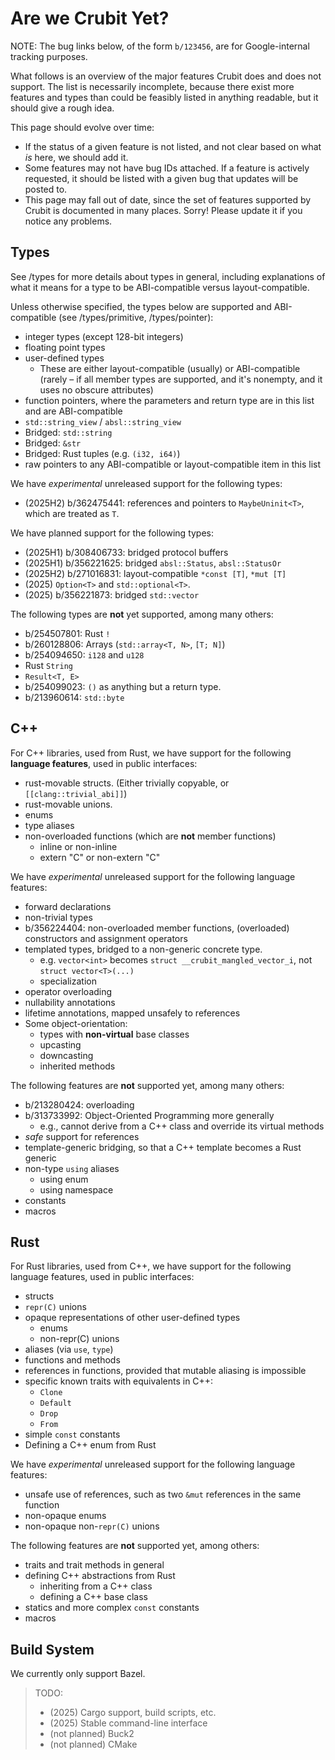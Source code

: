 # Are we Crubit Yet?

NOTE: The bug links below, of the form `b/123456`, are for Google-internal
tracking purposes.

What follows is an overview of the major features Crubit does and does not
support. The list is necessarily incomplete, because there exist more features
and types than could be feasibly listed in anything readable, but it should give
a rough idea.

This page should evolve over time:

*   If the status of a given feature is not listed, and not clear based on what
    *is* here, we should add it.
*   Some features may not have bug IDs attached. If a feature is actively
    requested, it should be listed with a given bug that updates will be posted
    to.
*   This page may fall out of date, since the set of features supported by
    Crubit is documented in many places. Sorry! Please update it if you notice
    any problems.

## Types

See <internal link>/types for more details about types in general, including
explanations of what it means for a type to be ABI-compatible versus
layout-compatible.

Unless otherwise specified, the types below are supported and ABI-compatible
(see <internal link>/types/primitive, <internal link>/types/pointer):

*   integer types (except 128-bit integers)
*   floating point types
*   user-defined types
    *   These are either layout-compatible (usually) or ABI-compatible (rarely –
        if all member types are supported, and it's nonempty, and it uses no
        obscure attributes)
*   function pointers, where the parameters and return type are in this list and
    are ABI-compatible
*   `std::string_view` / `absl::string_view`
*   Bridged: `std::string`
*   Bridged: `&str`
*   Bridged: Rust tuples (e.g. `(i32, i64)`)
*   raw pointers to any ABI-compatible or layout-compatible item in this list

We have *experimental* unreleased support for the following types:

*   (2025H2) b/362475441: references and pointers to `MaybeUninit<T>`, which are
    treated as `T`.

We have planned support for the following types:

*   (2025H1) b/308406733: bridged protocol buffers
*   (2025H1) b/356221625: bridged `absl::Status`, `absl::StatusOr`
*   (2025H2) b/271016831: layout-compatible `*const [T]`, `*mut [T]`
*   (2025) `Option<T>` and `std::optional<T>`.
*   (2025) b/356221873: bridged `std::vector`

The following types are **not** yet supported, among many others:

*   b/254507801: Rust `!`
*   b/260128806: Arrays (`std::array<T, N>`, `[T; N]`)
*   b/254094650: `i128` and `u128`
*   Rust `String`
*   `Result<T, E>`
*   b/254099023: `()` as anything but a return type.
*   b/213960614: `std::byte`

## C++

For C++ libraries, used from Rust, we have support for the following **language
features**, used in public interfaces:

*   rust-movable structs. (Either trivially copyable, or
    `[[clang::trivial_abi]]`)
*   rust-movable unions.
*   enums
*   type aliases
*   non-overloaded functions (which are **not** member functions)
    *   inline or non-inline
    *   extern "C" or non-extern "C"

We have *experimental* unreleased support for the following language features:

*   forward declarations
*   non-trivial types
*   b/356224404: non-overloaded member functions, (overloaded) constructors and
    assignment operators
*   templated types, bridged to a non-generic concrete type.
    *   e.g. `vector<int>` becomes `struct __crubit_mangled_vector_i`, not
        `struct vector<T>(...)`
    *   specialization
*   operator overloading
*   nullability annotations
*   lifetime annotations, mapped unsafely to references
*   Some object-orientation:
    *   types with **non-virtual** base classes
    *   upcasting
    *   downcasting
    *   inherited methods

The following features are **not** supported yet, among many others:

*   b/213280424: overloading
*   b/313733992: Object-Oriented Programming more generally
    *   e.g., cannot derive from a C++ class and override its virtual methods
*   *safe* support for references
*   template-generic bridging, so that a C++ template becomes a Rust generic
*   non-type `using` aliases
    *   using enum
    *   using namespace
*   constants
*   macros

## Rust

For Rust libraries, used from C++, we have support for the following language
features, used in public interfaces:

*   structs
*   `repr(C)` unions
*   opaque representations of other user-defined types
    *   enums
    *   non-repr(C) unions
*   aliases (via `use`, `type`)
*   functions and methods
*   references in functions, provided that mutable aliasing is impossible
*   specific known traits with equivalents in C++:
    *   `Clone`
    *   `Default`
    *   `Drop`
    *   `From`
*   simple `const` constants
*   Defining a C++ enum from Rust

We have *experimental* unreleased support for the following language features:

*   unsafe use of references, such as two `&mut` references in the same function
*   non-opaque enums
*   non-opaque non-`repr(C)` unions

The following features are **not** supported yet, among others:

*   traits and trait methods in general
*   defining C++ abstractions from Rust
    *   inheriting from a C++ class
    *   defining a C++ base class
*   statics and more complex `const` constants
*   macros

## Build System

We currently only support Bazel.

> TODO:
> 
> *   (2025) Cargo support, build scripts, etc.
> *   (2025) Stable command-line interface
> *   (not planned) Buck2
> *   (not planned) CMake
